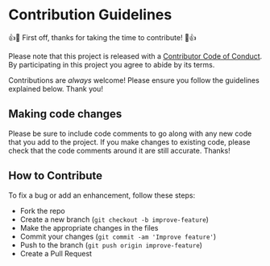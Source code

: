 # Contribution Guidelines

:+1::tada: First off, thanks for taking the time to contribute! :tada::+1:

Please note that this project is released with a [Contributor Code of Conduct](CODE-OF-CONDUCT.md). By participating in this project you agree to abide by its terms.

Contributions are _always_ welcome! Please ensure you follow the guidelines explained below. Thank you!

## Making code changes

Please be sure to include code comments to go along with any new code that you add to the project. If you make changes to existing code, please check that the code comments around it are still accurate. Thanks!

## How to Contribute

To fix a bug or add an enhancement, follow these steps:

- Fork the repo
- Create a new branch (`git checkout -b improve-feature`)
- Make the appropriate changes in the files
- Commit your changes (`git commit -am 'Improve feature'`)
- Push to the branch (`git push origin improve-feature`)
- Create a Pull Request
